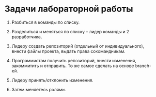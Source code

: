 # Задачи лабораторной работы

1. Разбиться в команды по списку.

3. Разделиться и меняться по списку – лидер команды и 2 разработчика.

4. Лидеру создать репозиторий (отдельный от индивидуального), внести файлы проекта, выдать права сокомандникам.

5. Программистам получить репозиторий, внести изменения, закоммитить и отправить. То же самое сделать на основе branch-ей.

6. Лидеру принять/отклонить изменения.

7. Затем меняетесь ролями.
